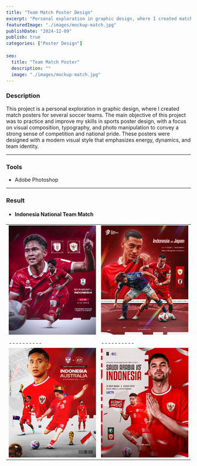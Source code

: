```yaml
---
title: "Team Match Poster Design"
excerpt: "Personal exploration in graphic design, where I created match posters for several football teams..."
featuredImage: "./images/mockup-match.jpg"
publishDate: "2024-12-09"
publish: true
categories: ["Poster Design"]

seo:
  title: "Team Match Poster"
  description: ""
  image: "./images/mockup-match.jpg"
---
```


### Description
This project is a personal exploration in graphic design, where I created match posters for several soccer teams. The main objective of this project was to practice and improve my skills in sports poster design, with a focus on visual composition, typography, and photo manipulation to convey a strong sense of competition and national pride. These posters were designed with a modern visual style that emphasizes energy, dynamics, and team identity.

---

### Tools
- Adobe Photoshop

---

### Result
- #### Indonesia National Team Match
|          |          |
|----------|----------|
| ![Indonesia1](./images/indo-match1.png) | ![Indonesia2](./images/indo-match2.png) |
|          |          |
|----------|----------|
| ![Indonesia3](./images/indo-match3.jpg) | ![Indonesia4](./images/indo-match4.png) |